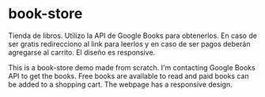 # book-store

Tienda de libros. Utilizo la API de Google Books para obtenerlos. En caso de ser gratis redirecciono al link para leerlos y en caso de ser pagos deberán agregarse al carrito. El diseño es responsive.

This is a book-store demo made from scratch. I'm contacting Google Books API to get the books. Free books are available to read and paid books can be added to a shopping cart. The webpage has a responsive design.
